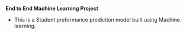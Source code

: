 **End to End Machine Learning  Project**
- This is a Student preformance prediction model built using Machine learning.
